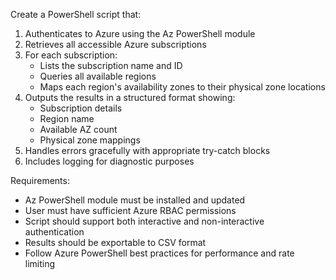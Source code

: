 Create a PowerShell script that:
1. Authenticates to Azure using the Az PowerShell module
2. Retrieves all accessible Azure subscriptions
3. For each subscription:
   - Lists the subscription name and ID
   - Queries all available regions
   - Maps each region's availability zones to their physical zone locations
4. Outputs the results in a structured format showing:
   - Subscription details
   - Region name
   - Available AZ count
   - Physical zone mappings
5. Handles errors gracefully with appropriate try-catch blocks
6. Includes logging for diagnostic purposes
 
Requirements:
- Az PowerShell module must be installed and updated
- User must have sufficient Azure RBAC permissions
- Script should support both interactive and non-interactive authentication
- Results should be exportable to CSV format
- Follow Azure PowerShell best practices for performance and rate limiting